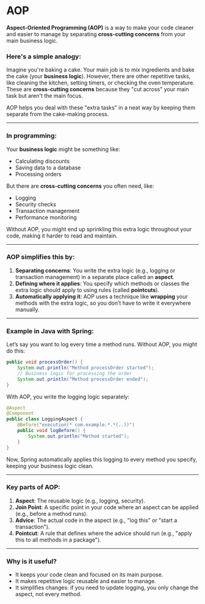 # AOP

**Aspect-Oriented Programming (AOP)** is a way to make your code cleaner and easier to manage by separating **cross-cutting concerns** from your main business logic. 

### Here's a simple analogy:
Imagine you're baking a cake. Your main job is to mix ingredients and bake the cake (your **business logic**). However, there are other repetitive tasks, like cleaning the kitchen, setting timers, or checking the oven temperature. These are **cross-cutting concerns** because they "cut across" your main task but aren't the main focus.

AOP helps you deal with these "extra tasks" in a neat way by keeping them separate from the cake-making process.

---

### In programming:
Your **business logic** might be something like:
- Calculating discounts
- Saving data to a database
- Processing orders

But there are **cross-cutting concerns** you often need, like:
- Logging
- Security checks
- Transaction management
- Performance monitoring

Without AOP, you might end up sprinkling this extra logic throughout your code, making it harder to read and maintain.

---

### AOP simplifies this by:
1. **Separating concerns**: You write the extra logic (e.g., logging or transaction management) in a separate place called an **aspect**.
2. **Defining where it applies**: You specify which methods or classes the extra logic should apply to using rules (called **pointcuts**).
3. **Automatically applying it**: AOP uses a technique like **wrapping** your methods with the extra logic, so you don’t have to write it everywhere manually.

---

### Example in Java with Spring:
Let’s say you want to log every time a method runs. Without AOP, you might do this:
```java
public void processOrder() {
    System.out.println("Method processOrder started");
    // Business logic for processing the order
    System.out.println("Method processOrder ended");
}
```

With AOP, you write the logging logic separately:
```java
@Aspect
@Component
public class LoggingAspect {
    @Before("execution(* com.example.*.*(..))")
    public void logBefore() {
        System.out.println("Method started");
    }
}
```

Now, Spring automatically applies this logging to every method you specify, keeping your business logic clean.

---

### Key parts of AOP:
1. **Aspect**: The reusable logic (e.g., logging, security).
2. **Join Point**: A specific point in your code where an aspect can be applied (e.g., before a method runs).
3. **Advice**: The actual code in the aspect (e.g., "log this" or "start a transaction").
4. **Pointcut**: A rule that defines where the advice should run (e.g., "apply this to all methods in a package").

---

### Why is it useful?
- It keeps your code clean and focused on its main purpose.
- It makes repetitive logic reusable and easier to manage.
- It simplifies changes: if you need to update logging, you only change the aspect, not every method.
